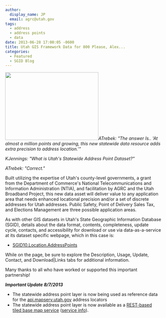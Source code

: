 ```yaml
---
author:
  display_name: JP
  email: agrc@utah.gov
tags:
  - address
  - address points
  - data
date: 2013-06-28 17:00:05 -0600
title: Utah GIS Framework Data for 800 Please, Alex...
categories:
  - Featured
  - SGID Blog
---
```

<p><a href="{{ "/downloads/AddressSample_A.jpg" | prepend: site.baseurl }}"><img src="{{ "/images/AddressSample_A-300x217.jpg" | prepend: site.baseurl }}" alt="" title="AddressSample_A" width="300" height="217" class="inline-text-left" /></a><i>ATrebek: "The answer Is.. 'At almost a million points and growing, this new statewide data resource adds extra precision to address location.'"</p>
<p>KJennings: "What is Utah's Statewide Address Point Dataset?" </p>
<p>ATrebek: "Correct."</i></p>
<p>Built utilizing the expertise of Utah's county-level governments, a grant from the Department of Commerce's National Telecommunications and Information Administration (NTIA), and facilitation by AGRC and the Utah Broadband Project, this new data asset will deliver value to any application area that needs enhanced locational precision and/or a set of discrete addresses for Utah addresses. Public Safety, Point of Delivery Sales Tax, and Elections Management are three possible application areas. </p>
<p>As with other GIS datasets in Utah's State Geographic Information Database (SGID), details about the data format, contents, completeness, update cycle, contacts, and accessibility for download or use via data-as-a-service at its dataset specific webpage, which in this case is: </p>
<ul>
<li><a href="{{ "/data/location/address-data/" | prepend: site.baseurl }}">SGID10.Location.AddressPoints</a></li>
</ul>
<p>While on the page, be sure to explore the Description, Usage, Update, Contact, and Download|Links tabs for additional information.</p>
<p>Many thanks to all who have worked or supported this important partnership!</p>
<p><i><strong>Important Update 8/7/2013</strong></i></p>
<ul>
<li>The statewide address point layer is now being used as reference data for the <a href="{{site.baseurl}}{% post_url 2013-05-10-utah-statewide-address-geocoding-web-service-upgrade %}">api.mapserv.utah.gov</a> address locators</li>
<li>The statewide address point layer is now available as a <a href="http://mapserv.utah.gov/arcgis/rest/services/BaseMaps/AddressPoints/MapServer?f=jsapi">REST-based tiled base map service</a> (<a href="http://mapserv.utah.gov/arcgis/rest/services/BaseMaps/AddressPoints/MapServer">service info</a>).
</ul>
